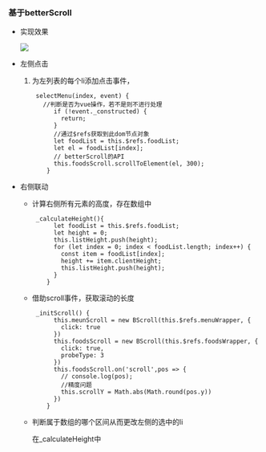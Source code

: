 ### 基于betterScroll

- 实现效果

  ![](D:\前端\gif\左右联动.gif)

- 左侧点击

  1. 为左列表的每个li添加点击事件，

     ```
      selectMenu(index, event) {
      	//判断是否为vue操作，若不是则不进行处理
           if (!event._constructed) {
             return;
           }
           //通过$refs获取到此dom节点对象
           let foodList = this.$refs.foodList;
           let el = foodList[index];
           // betterScroll的API
           this.foodsScroll.scrollToElement(el, 300);
         }
     ```

- 右侧联动

  - 计算右侧所有元素的高度，存在数组中

    ```
     _calculateHeight(){
          let foodList = this.$refs.foodList;
          let height = 0;
          this.listHeight.push(height);
          for (let index = 0; index < foodList.length; index++) {
            const item = foodList[index];
            height += item.clientHeight;
            this.listHeight.push(height);   
          }
        }
    ```

  - 借助scroll事件，获取滚动的长度

    ```
     _initScroll() {
          this.meunScroll = new BScroll(this.$refs.menuWrapper, {
            click: true
          })
          this.foodsScroll = new BScroll(this.$refs.foodsWrapper, {
            click: true,
            probeType: 3
          })
          this.foodsScroll.on('scroll',pos => {
            // console.log(pos);
            //精度问题
            this.scrollY = Math.abs(Math.round(pos.y))
          })
        }
    ```

  - 判断属于数组的哪个区间从而更改左侧的选中的li
  
    在_calculateHeight中

